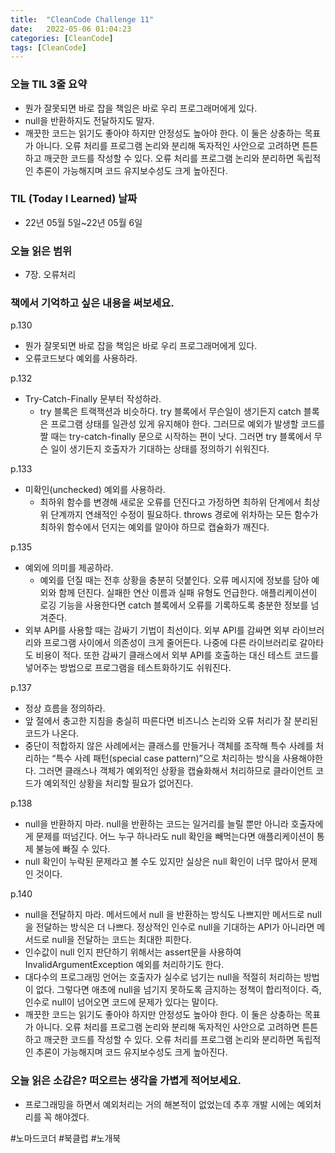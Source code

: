```yaml
---
title:  "CleanCode Challenge 11"
date:   2022-05-06 01:04:23
categories: [CleanCode]
tags: [CleanCode]
---
```

### 오늘 TIL 3줄 요약

- 뭔가 잘못되면 바로 잡을 책임은 바로 우리 프로그래머에게 있다.
- null을 반환하지도 전달하지도 말자.
- 깨끗한 코드는 읽기도 좋아야 하지만 안정성도 높아야 한다. 이 둘은 상충하는 목표가 아니다. 오류 처리를 프로그램 논리와 분리해 독자적인 사안으로 고려하면 튼튼하고 깨긋한 코드를 작성할 수 있다. 오류 처리를 프로그램 논리와 분리하면 독립적인 추론이 가능해지며 코드 유지보수성도 크게 높아진다.

### TIL (Today I Learned)  날짜

- 22년 05월 5일~22년 05월 6일

### 오늘 읽은 범위

- 7장. 오류처리

### 책에서 기억하고 싶은 내용을 써보세요.

p.130

- 뭔가 잘못되면 바로 잡을 책임은 바로 우리 프로그래머에게 있다.
- 오류코드보다 예외를 사용하라.

p.132

- Try-Catch-Finally 문부터 작성하라.
    - try 블록은 트랙잭션과 비슷하다. try 블록에서 무슨일이 생기든지 catch 블록은 프로그램 상태를 일관성 있게 유지해야 한다. 그러므로 예외가 발생할 코드를 짤 때는 try-catch-finally 문으로 시작하는 편이 낫다. 그러면 try 블록에서 무슨 일이 생기든지 호출자가 기대하는 상태를 정의하기 쉬워진다.

p.133

- 미확인(unchecked) 예외를 사용하라.
    - 최하위 함수를 변경해 새로운 오류를 던진다고 가정하면 최하위 단계에서 최상위 단계까지 연쇄적인 수정이 필요하다. throws 경로에 위차하는 모든 함수가 최하위 함수에서 던지는 예외를 알아야 하므로 캡슐화가 깨진다.

p.135

- 예외에 의미를 제공하라.
    - 예외를 던질 때는 전후 상황을 충분히 덧붙인다. 오류 메시지에 정보를 담아 예외와 함께 던진다. 실패한 연산 이름과 실패 유형도 언급한다. 애플리케이션이 로깅 기능을 사용한다면 catch 블록에서 오류를 기록하도록 충분한 정보를 넘겨준다.
- 외부 API를 사용할 때는 감싸기 기법이 최선이다. 외부 API를 감싸면 외부 라이브러리와 프로그램 사이에서 의존성이 크게 줄어든다. 나중에 다른 라이브러리로 갈아타도 비용이 적다. 또한 감싸기 클래스에서 외부 API를 호출하는 대신 테스트 코드를 넣어주는 방법으로 프로그램을 테스트화하기도 쉬워진다.

p.137

- 정상 흐름을 정의하라.
- 앞 절에서 충고한 지침을 충실히 따른다면 비즈니스 논리와 오류 처리가 잘 분리된 코드가 나온다.
- 중단이 적합하지 않은 사례에서는 클래스를 만들거나 객체를 조작해 특수 사례를 처리하는 “특수 사례 패턴(special case pattern)”으로 처리하는 방식을 사용해야한다. 그러면 클래스나 객체가 예외적인 상황을 캡슐화해서 처리하므로 클라이언트 코드가 예외적인 상황을 처리할 필요가 없어진다.

p.138

- null을 반환하지 마라. null을 반환하는 코드는 일거리를 늘릴 뿐만 아니라 호출자에게 문제를 떠넘긴다. 어느 누구 하나라도 null 확인을 빼먹는다면 애플리케이션이 통제 불능에 빠질 수 있다.
- null 확인이 누락된 문제라고 볼 수도 있지만 실상은 null 확인이 너무 많아서 문제인 것이다.

p.140

- null을 전달하지 마라. 메서드에서 null 을 반환하는 방식도 나쁘지만 메서드로 null을 전달하는 방식은 더 나쁘다. 정상적인 인수로 null을 기대하는 API가 아니라면 메서드로 null을 전달하는 코드는 최대한 피한다.
- 인수값이 null 인지 판단하기 위해서는 assert문을 사용하여 InvalidArgumentException 예외를 처리하기도 한다.
- 대다수의 프로그래밍 언어는 호출자가 실수로 넘기는 null을 적절히 처리하는 방법이 없다. 그렇다면 애초에 null을 넘기지 못하도록 금지하는 정책이 합리적이다. 즉, 인수로 null이 넘어오면 코드에 문제가 있다는 말이다.
- 깨끗한 코드는 읽기도 좋아야 하지만 안정성도 높아야 한다. 이 둘은 상충하는 목표가 아니다. 오류 처리를 프로그램 논리와 분리해 독자적인 사안으로 고려하면 튼튼하고 깨긋한 코드를 작성할 수 있다. 오류 처리를 프로그램 논리와 분리하면 독립적인 추론이 가능해지며 코드 유지보수성도 크게 높아진다.

### 오늘 읽은 소감은? 떠오르는 생각을 가볍게 적어보세요.

- 프로그래밍을 하면서 예외처리는 거의 해본적이 없었는데 추후 개발 시에는 예외처리를 꼭 해야겠다.

#노마드코더 #북클럽 #노개북